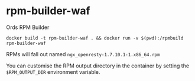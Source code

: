 # rpm-builder-waf
Ords RPM Builder

```shell
docker build -t rpm-builder-waf . && docker run -v $(pwd):/rpmbuild rpm-builder-waf  
```

RPMs will fall out named ```ngx_openresty-1.7.10.1-1.x86_64.rpm```

You can customise the RPM output directory in the container by setting the ```$RPM_OUTPUT_DIR``` environment variable.
